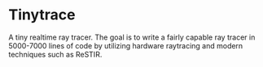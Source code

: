 # Tinytrace
A tiny realtime ray tracer.
The goal is to write a fairly capable ray tracer in 5000-7000 lines of code by utilizing hardware raytracing and modern techniques such as ReSTIR.
